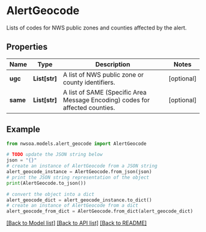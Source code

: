 # AlertGeocode

Lists of codes for NWS public zones and counties affected by the alert.

## Properties

Name | Type | Description | Notes
------------ | ------------- | ------------- | -------------
**ugc** | **List[str]** | A list of NWS public zone or county identifiers. | [optional] 
**same** | **List[str]** | A list of SAME (Specific Area Message Encoding) codes for affected counties. | [optional] 

## Example

```python
from nwsoa.models.alert_geocode import AlertGeocode

# TODO update the JSON string below
json = "{}"
# create an instance of AlertGeocode from a JSON string
alert_geocode_instance = AlertGeocode.from_json(json)
# print the JSON string representation of the object
print(AlertGeocode.to_json())

# convert the object into a dict
alert_geocode_dict = alert_geocode_instance.to_dict()
# create an instance of AlertGeocode from a dict
alert_geocode_from_dict = AlertGeocode.from_dict(alert_geocode_dict)
```
[[Back to Model list]](../README.md#documentation-for-models) [[Back to API list]](../README.md#documentation-for-api-endpoints) [[Back to README]](../README.md)


